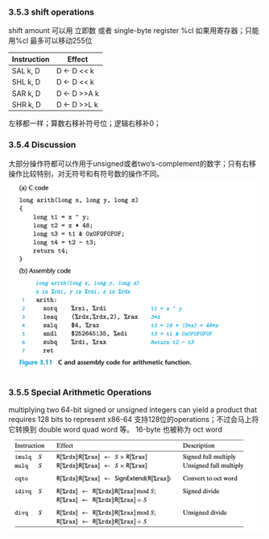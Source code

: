 ### 3.5.3 shift operations
shift amount 可以用 立即数 或者 single-byte register %cl 如果用寄存器；只能用%cl
最多可以移动255位

|Instruction|Effect|
|--|--|
|SAL k, D| D <- D << k|
|SHL k, D| D <- D << k|
|SAR k, D| D <- D >>A k|
|SHR k, D| D <- D >>L k|

左移都一样；算数右移补符号位；逻辑右移补0；

### 3.5.4 Discussion
大部分操作符都可以作用于unsigned或者two‘s-complement的数字；只有右移操作比较特别，对无符号和有符号数的操作不同。
![](2021-12-30-10-48-53.png)

### 3.5.5 Special Arithmetic Operations
multiplying two 64-bit signed or unsigned integers can yield a product that requires 128 bits to represent
x86-64 支持128位的operations；不过会马上将它转换到 double word quad word 等。
16-byte 也被称为 oct word
![](2021-12-30-11-07-36.png)